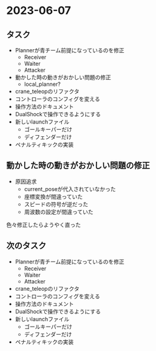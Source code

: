 # 2023-06-07

## タスク

- Plannerが青チーム前提になっているのを修正
  - Receiver
  - Waiter
  - Attacker
- 動かした時の動きがおかしい問題の修正
  - local_planner?
- crane_teleopのリファクタ
- コントローラのコンフィグを変える
- 操作方法のドキュメント
- DualShockで操作できるようにする
- 新しいlaunchファイル
  - ゴールキーパーだけ
  - ディフェンダーだけ
- ペナルティキックの実装

## 動かした時の動きがおかしい問題の修正

- 原因追求
  - current_poseが代入されていなかった
  - 座標変換が間違っていた
  - スピードの符号が逆だった
  - 周波数の設定が間違っていた

色々修正したらようやく直った

## 次のタスク

- Plannerが青チーム前提になっているのを修正
  - Receiver
  - Waiter
  - Attacker
- crane_teleopのリファクタ
- コントローラのコンフィグを変える
- 操作方法のドキュメント
- DualShockで操作できるようにする
- 新しいlaunchファイル
  - ゴールキーパーだけ
  - ディフェンダーだけ
- ペナルティキックの実装
